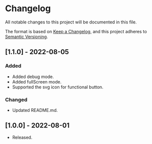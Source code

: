 # Changelog

All notable changes to this project will be documented in this file.

The format is based on [Keep a Changelog](https://keepachangelog.com/en/1.0.0/),
and this project adheres to [Semantic Versioning](https://semver.org/spec/v2.0.0.html).

## [1.1.0] - 2022-08-05

### Added

- Added debug mode.
- Added fullScreen mode.
- Supported the svg icon for functional button.

### Changed

- Updated README.md.

## [1.0.0] - 2022-08-01

- Released.
